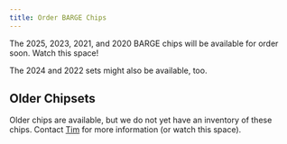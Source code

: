 ```yaml
---
title: Order BARGE Chips
---
```


The 2025, 2023, 2021, and 2020 BARGE chips will be available for order
soon.  Watch this space!

The 2024 and 2022 sets might also be available, too.

## Older Chipsets

Older chips are available, but we do not yet have an inventory of these chips.
Contact [Tim](mailto:tjs@psaux.com) for more information (or watch this space).

